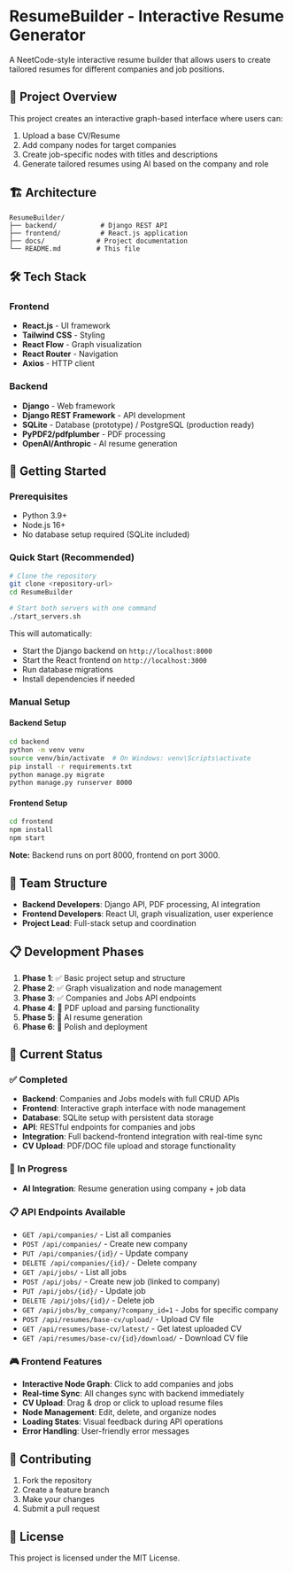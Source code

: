 # ResumeBuilder - Interactive Resume Generator

A NeetCode-style interactive resume builder that allows users to create tailored resumes for different companies and job positions.

## 🎯 Project Overview

This project creates an interactive graph-based interface where users can:
1. Upload a base CV/Resume
2. Add company nodes for target companies
3. Create job-specific nodes with titles and descriptions
4. Generate tailored resumes using AI based on the company and role

## 🏗️ Architecture

```
ResumeBuilder/
├── backend/           # Django REST API
├── frontend/          # React.js application
├── docs/             # Project documentation
└── README.md         # This file
```

## 🛠️ Tech Stack

### Frontend
- **React.js** - UI framework
- **Tailwind CSS** - Styling
- **React Flow** - Graph visualization
- **React Router** - Navigation
- **Axios** - HTTP client

### Backend
- **Django** - Web framework
- **Django REST Framework** - API development
- **SQLite** - Database (prototype) / PostgreSQL (production ready)
- **PyPDF2/pdfplumber** - PDF processing
- **OpenAI/Anthropic** - AI resume generation

## 🚀 Getting Started

### Prerequisites
- Python 3.9+
- Node.js 16+
- No database setup required (SQLite included)

### Quick Start (Recommended)
```bash
# Clone the repository
git clone <repository-url>
cd ResumeBuilder

# Start both servers with one command
./start_servers.sh
```

This will automatically:
- Start the Django backend on `http://localhost:8000`
- Start the React frontend on `http://localhost:3000`
- Run database migrations
- Install dependencies if needed

### Manual Setup

#### Backend Setup
```bash
cd backend
python -m venv venv
source venv/bin/activate  # On Windows: venv\Scripts\activate
pip install -r requirements.txt
python manage.py migrate
python manage.py runserver 8000
```

#### Frontend Setup
```bash
cd frontend
npm install
npm start
```

**Note:** Backend runs on port 8000, frontend on port 3000.

## 👥 Team Structure

- **Backend Developers**: Django API, PDF processing, AI integration
- **Frontend Developers**: React UI, graph visualization, user experience
- **Project Lead**: Full-stack setup and coordination

## 📋 Development Phases

1. **Phase 1**: ✅ Basic project setup and structure
2. **Phase 2**: ✅ Graph visualization and node management
3. **Phase 3**: ✅ Companies and Jobs API endpoints
4. **Phase 4**: 🔄 PDF upload and parsing functionality
5. **Phase 5**: 🔄 AI resume generation
6. **Phase 6**: 🔄 Polish and deployment

## 🎯 Current Status

### ✅ Completed
- **Backend**: Companies and Jobs models with full CRUD APIs
- **Frontend**: Interactive graph interface with node management
- **Database**: SQLite setup with persistent data storage
- **API**: RESTful endpoints for companies and jobs
- **Integration**: Full backend-frontend integration with real-time sync
- **CV Upload**: PDF/DOC file upload and storage functionality

### 🔄 In Progress
- **AI Integration**: Resume generation using company + job data

### 📋 API Endpoints Available
- `GET /api/companies/` - List all companies
- `POST /api/companies/` - Create new company
- `PUT /api/companies/{id}/` - Update company
- `DELETE /api/companies/{id}/` - Delete company
- `GET /api/jobs/` - List all jobs
- `POST /api/jobs/` - Create new job (linked to company)
- `PUT /api/jobs/{id}/` - Update job
- `DELETE /api/jobs/{id}/` - Delete job
- `GET /api/jobs/by_company/?company_id=1` - Jobs for specific company
- `POST /api/resumes/base-cv/upload/` - Upload CV file
- `GET /api/resumes/base-cv/latest/` - Get latest uploaded CV
- `GET /api/resumes/base-cv/{id}/download/` - Download CV file

### 🎮 Frontend Features
- **Interactive Node Graph**: Click to add companies and jobs
- **Real-time Sync**: All changes sync with backend immediately
- **CV Upload**: Drag & drop or click to upload resume files
- **Node Management**: Edit, delete, and organize nodes
- **Loading States**: Visual feedback during API operations
- **Error Handling**: User-friendly error messages

## 🤝 Contributing

1. Fork the repository
2. Create a feature branch
3. Make your changes
4. Submit a pull request

## 📄 License

This project is licensed under the MIT License.